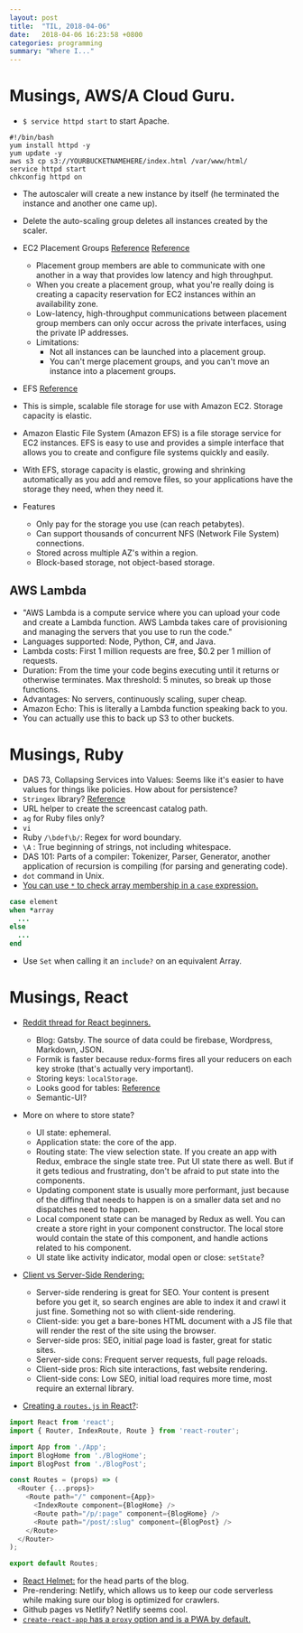 ```yaml
---
layout: post
title:  "TIL, 2018-04-06"
date:   2018-04-06 16:23:58 +0800
categories: programming
summary: "Where I..."
---
```


# Musings, AWS/A Cloud Guru.

- `$ service httpd start` to start Apache.

```
#!/bin/bash
yum install httpd -y
yum update -y
aws s3 cp s3://YOURBUCKETNAMEHERE/index.html /var/www/html/
service httpd start
chkconfig httpd on
```

- The autoscaler will create a new instance by itself (he terminated the instance and another one came up).
- Delete the auto-scaling group deletes all instances created by the scaler.
- EC2 Placement Groups [Reference](https://awsinsider.net/articles/2017/06/12/ec2-placement-groups.aspx) [Reference](https://community.teradata.com/t5/Teradata-Database-on-AWS/What-is-a-Placement-Group/td-p/14827)
  - Placement group members are able to communicate with one another in a way that provides low latency and high throughput.
  - When you create a placement group, what you're really doing is creating a capacity reservation for EC2 instances within an availability zone.
  - Low-latency, high-throughput communications between placement group members can only occur across the private interfaces, using the private IP addresses.
  - Limitations:
    - Not all instances can be launched into a placement group.
    - You can't merge placement groups, and you can't move an instance into a placement groups.
- EFS [Reference](https://docs.aws.amazon.com/efs/latest/ug/whatisefs.html)

- This is simple, scalable file storage for use with Amazon EC2. Storage capacity is elastic.
- Amazon Elastic File System (Amazon EFS) is a file storage service for EC2 instances. EFS is easy to use and provides a simple interface that allows you to create and configure file systems quickly and easily.
- With EFS, storage capacity is elastic, growing and shrinking automatically as you add and remove files, so your applications have the storage they need, when they need it.
- Features
  - Only pay for the storage you use (can reach petabytes).
  - Can support thousands of concurrent NFS (Network File System) connections.
  - Stored across multiple AZ's within a region.
  - Block-based storage, not object-based storage.

## AWS Lambda

- "AWS Lambda is a compute service where you can upload your code and create a Lambda function. AWS Lambda takes care of provisioning and managing the servers that you use to run the code."
- Languages supported: Node, Python, C#, and Java.
- Lambda costs: First 1 million requests are free, $0.2 per 1 million of requests.
- Duration: From the time your code begins executing until it returns or otherwise terminates. Max threshold: 5 minutes, so break up those functions.
- Advantages: No servers, continuously scaling, super cheap.
- Amazon Echo: This is literally a Lambda function speaking back to you.
- You can actually use this to back up S3 to other buckets.

# Musings, Ruby

- DAS 73, Collapsing Services into Values: Seems like it's easier to have values for things like policies. How about for persistence?
- `Stringex` library? [Reference](https://github.com/rsl/stringex)
- URL helper to create the screencast catalog path.
- `ag` for Ruby files only?
-  `vi `
- Ruby `/\bdef\b/`: Regex for word boundary.
- `\A` : True beginning of strings, not including whitespace.
- DAS 101: Parts of a compiler: Tokenizer, Parser, Generator, another application of recursion is compiling (for parsing and generating code).
- `dot` command in Unix.
- [You can use `*` to check array membership in a `case` expression.](https://stackoverflow.com/a/41325331/848915)

``` ruby
case element
when *array
  ...
else
  ...
end
```

- Use `Set` when calling it an `include?` on an equivalent Array.

# Musings, React

- [Reddit thread for React beginners.](https://www.reddit.com/r/reactjs/comments/89fag9/beginners_thread_easy_questions_april_2018/)
  - Blog: Gatsby. The source of data could be firebase, Wordpress, Markdown, JSON.
  - Formik is faster because redux-forms fires all your reducers on each key stroke (that's actually very important).
  - Storing keys: `localStorage`.
  - Looks good for tables: [Reference](http://allenfang.github.io/react-bootstrap-table/index.html)
  - Semantic-UI?
- More on where to store state?
  - UI state: ephemeral.
  - Application state: the core of the app.
  - Routing state: The view selection state. If you create an app with Redux, embrace the single state tree. Put UI state there as well. But if it gets tedious and frustrating, don't be afraid to put state into the components.
  - Updating component state is usually more performant, just because of the diffing that needs to happen is on a smaller data set and no dispatches need to happen.
  - Local component state can be managed by Redux as well. You can create a store right in your component constructor. The local store would contain the state of this component, and handle actions related to his component.
  - UI state like activity indicator, modal open or close: `setState`?
- [Client vs Server-Side Rendering:](https://medium.freecodecamp.org/what-exactly-is-client-side-rendering-and-hows-it-different-from-server-side-rendering-bd5c786b340d)
  - Server-side rendering is great for SEO. Your content is present before you get it, so search engines are able to index it and crawl it just fine. Something not so with client-side rendering.
  - Client-side: you get a bare-bones HTML document with a JS file that will render the rest of the site using the browser.
  - Server-side pros: SEO, initial page load is faster, great for static sites.
  - Server-side cons: Frequent server requests, full page reloads.
  - Client-side pros: Rich site interactions, fast website rendering.
  - Client-side cons: Low SEO, initial load requires more time, most require an external library.

- [Creating a `routes.js` in React?](https://www.netlify.com/blog/2017/09/26/how-to-build-a-serverless-seo-friendly-react-blog/):

``` js
import React from 'react';
import { Router, IndexRoute, Route } from 'react-router';

import App from './App';
import BlogHome from './BlogHome';
import BlogPost from './BlogPost';

const Routes = (props) => (
  <Router {...props}>
    <Route path="/" component={App}>
      <IndexRoute component={BlogHome} />
      <Route path="/p/:page" component={BlogHome} />
      <Route path="/post/:slug" component={BlogPost} />
    </Route>
  </Router>
);

export default Routes;
```

- [React Helmet:](https://github.com/nfl/react-helmet) for the head parts of the blog.
- Pre-rendering: Netlify, which allows us to keep our code serverless while making sure our blog is optimized for crawlers.
- Github pages vs Netlify? Netlify seems cool.
- [`create-react-app` has a `proxy` option and is a PWA by default.](https://www.youtube.com/watch?v=9t2GWFegnkQ)
